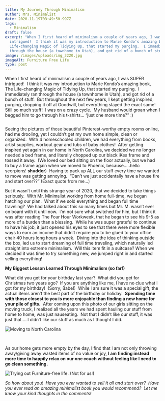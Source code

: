```yaml
---
title: My Journey Through Minimalism
author: Mrs. Minimalist
date: 2020-11-19T03:49:50.997Z
tags:
  - Minimalism
draft: false
excerpt: "When I first heard of minimalism a couple of years ago, I was SUPER
  intrigued!  I think it was my introduction to Marie Kondo’s amazing book, The
  Life-changing Magic of Tidying Up, that started my purging.  I immediately ran
  through the house (a townhome in Utah), and got rid of a bunch of stuff. "
image: /images/uploads/img_3220.jpg
imageAlt: Furniture Free Life
type: post
---
```

When I first heard of minimalism a couple of years ago, I was SUPER intrigued!  I think it was my introduction to Marie Kondo’s amazing book, The Life-changing Magic of Tidying Up, that started my purging.  I immediately ran through the house (a townhome in Utah), and got rid of a bunch of stuff.  But throughout the next few years, I kept getting inspired, purging, dropping it off at Goodwill, but everything stayed the exact same! Still so much stuff!  I was on a crazy cycle.  My husband would groan when I begged him to go through his t-shirts... “just one more time?” :) 

![]()

Seeing the pictures of those beautiful Pinterest-worthy empty rooms online, had me drooling, yet I couldn’t get my own home simple, clean or organized.  With 4 homeschooled children, we had everything from books, artist supplies, workout gear and tubs of baby clothes!  After getting inspired yet again in our home in North Carolina, we decided we no longer needed a bed frame, and literally chopped up our black iKea frame and tossed it away.  (We loved our bed sitting on the floor actually, but we had to buy a frame again when we moved to Phoenix, because…..hello scorpions! **shudder**)  Having to pack up ALL our stuff every time we wanted to move was getting annoying.  “Can’t we just accidentally have a house fire and start over??” (Exact quote from me...)



But it wasn’t until this strange year of 2020, that we decided to take things seriously.  With Mr. Minimalist working from home full-time, we began hatching our plan.  What if we sold everything and began full time traveling?  We had talked about this so many times but Mr. M. wasn’t ever on board with it until now.  I’m not sure what switched for him, but I think it was after reading The Four Hour Workweek, that he began to see his 9-5 as more of a burden than a blessing.  While he was super grateful to continue to have his job, it just opened his eyes to see that there were more flexible ways to earn an income that didn’t require you to be glued to your office chair 40 hours long hours a week.  Diving into the idea of thinking outside the box, led us to start dreaming of full time traveling, which naturally led straight into extreme minimalism.  Will this item fit in a suitcase?   When we decided it was time to try something new, we jumped right in and started selling everything!  



**My Biggest Lesson Learned Through Minimalism (so far!)**



What did you get for your birthday last year?  What did you get for Christmas two years ago?  If you are anything like me, I have no clue what I got for my birthday!  (Sorry, Babe!)  While I am sure it was a special gift, the actual items aren’t the best part of the birthday or holiday.  **Spending time with those closest to you is more enjoyable than finding a new home for your pile of gifts.**  After coming upon this photo of our girls sitting on the moving truck, I realized all the years we had spent hauling our stuff from home to home, was just nauseating.  Not that I didn’t like our stuff, it was just that…..I didn’t like our stuff as much as I thought I did. 

![](/images/uploads/img_20180616_161310.jpg "Moving to North Carolina")

 

As our home gets more empty by the day, I find that I am not only throwing away/giving away wasted items of no value or joy, **I am finding instead more time to happily relax on our one couch without feeling like I need to go clean something.**  



![](/images/uploads/img_3220.jpg "Trying out Furniture-free life. (Not for us!)")





*So how about you!  Have you ever wanted to sell it all and start over?  Have you ever read an amazing minimalist book you would recommend?  Let me know your kind thoughts in the comments!*